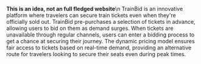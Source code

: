 **This is an idea, not an full fledged website**\n
TrainBid is an innovative platform where travelers can secure train tickets even when they're officially sold out.
TrainBid pre-purchases a selection of tickets in advance, allowing users to bid on them as demand surges. When tickets are unavailable through regular channels, users can enter a bidding process to get a chance at securing their journey. 
The dynamic pricing model ensures fair access to tickets based on real-time demand, providing an alternative route for travelers looking to secure their seats even during peak times.
